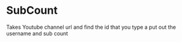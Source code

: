 # SubCount
 Takes Youtube channel url and find the id that you type a put out the username and sub count
